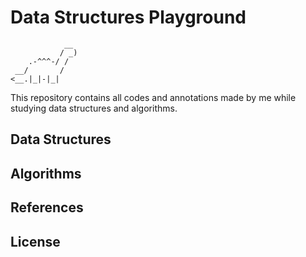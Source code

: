 # Data Structures Playground

```
            __
           / _)
    .-^^^-/ /
 __/       /
<__.|_|-|_|
```

This repository contains all codes and annotations made by me while studying data structures and algorithms.

## Data Structures

## Algorithms

## References

## License


